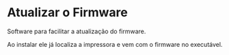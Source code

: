 # Atualizar o Firmware

Software para facilitar a atualização do firmware.

Ao instalar ele já localiza a impressora e vem com o firmware no executável.
